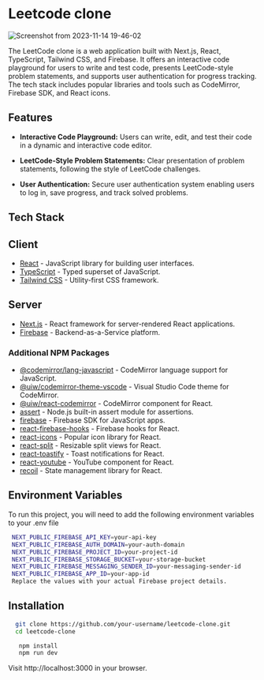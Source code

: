 
# Leetcode clone

![Screenshot from 2023-11-14 19-46-02](https://github.com/sarthaksharma27/Leetcode-clone/assets/130299888/e378874e-2d96-4aa2-b2ba-a540dc250a68)

The LeetCode clone is a web application built with Next.js, React, TypeScript, Tailwind CSS, and Firebase. It offers an interactive code playground for users to write and test code, presents LeetCode-style problem statements, and supports user authentication for progress tracking. The tech stack includes popular libraries and tools such as CodeMirror, Firebase SDK, and React icons. 

## Features

- **Interactive Code Playground:**
  Users can write, edit, and test their code in a dynamic and interactive code editor.

- **LeetCode-Style Problem Statements:**
  Clear presentation of problem statements, following the style of LeetCode challenges.

- **User Authentication:**
  Secure user authentication system enabling users to log in, save progress, and track solved problems.


## Tech Stack

## Client
- [React](https://reactjs.org/) - JavaScript library for building user interfaces.
- [TypeScript](https://www.typescriptlang.org/) - Typed superset of JavaScript.
- [Tailwind CSS](https://tailwindcss.com/) - Utility-first CSS framework.

## Server
- [Next.js](https://nextjs.org/) - React framework for server-rendered React applications.
- [Firebase](https://firebase.google.com/) - Backend-as-a-Service platform.

### Additional NPM Packages

- [@codemirror/lang-javascript](https://www.npmjs.com/package/@codemirror/lang-javascript) - CodeMirror language support for JavaScript.
- [@uiw/codemirror-theme-vscode](https://www.npmjs.com/package/@uiw/codemirror-theme-vscode) - Visual Studio Code theme for CodeMirror.
- [@uiw/react-codemirror](https://www.npmjs.com/package/@uiw/react-codemirror) - CodeMirror component for React.
- [assert](https://www.npmjs.com/package/assert) - Node.js built-in assert module for assertions.
- [firebase](https://www.npmjs.com/package/firebase) - Firebase SDK for JavaScript apps.
- [react-firebase-hooks](https://www.npmjs.com/package/react-firebase-hooks) - Firebase hooks for React.
- [react-icons](https://react-icons.github.io/react-icons/) - Popular icon library for React.
- [react-split](https://www.npmjs.com/package/react-split) - Resizable split views for React.
- [react-toastify](https://www.npmjs.com/package/react-toastify) - Toast notifications for React.
- [react-youtube](https://www.npmjs.com/package/react-youtube) - YouTube component for React.
- [recoil](https://www.npmjs.com/package/recoil) - State management library for React.






## Environment Variables

To run this project, you will need to add the following environment variables to your .env file

  ```bash
   NEXT_PUBLIC_FIREBASE_API_KEY=your-api-key
   NEXT_PUBLIC_FIREBASE_AUTH_DOMAIN=your-auth-domain
   NEXT_PUBLIC_FIREBASE_PROJECT_ID=your-project-id
   NEXT_PUBLIC_FIREBASE_STORAGE_BUCKET=your-storage-bucket
   NEXT_PUBLIC_FIREBASE_MESSAGING_SENDER_ID=your-messaging-sender-id
   NEXT_PUBLIC_FIREBASE_APP_ID=your-app-id
   Replace the values with your actual Firebase project details.
```


## Installation



```bash
  git clone https://github.com/your-username/leetcode-clone.git
  cd leetcode-clone
```

```bash
   npm install
   npm run dev
```

Visit http://localhost:3000 in your browser.
    
